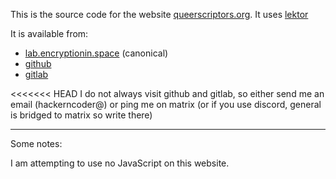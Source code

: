 This is the source code for the website [queerscriptors.org](https://queerscriptors.org). It uses [lektor](https://getlektor.com)

It is available from:

- [lab.encryptionin.space](https://lab.encryptionin.space/Queerscriptors/Queerscriptors.org) (canonical)
- [github](https://github.com/queerscriptors/queerscriptors.org)
- [gitlab](https://gitlab.com/queerscriptors/queerscriptors.org)

<<<<<<< HEAD
I do not always visit github and gitlab, so either send me an email (hackerncoder@<canonical without lab.>) or ping me on matrix (or if you use discord, general is bridged to matrix so write there)

---

Some notes:

I am attempting to use no JavaScript on this website.

